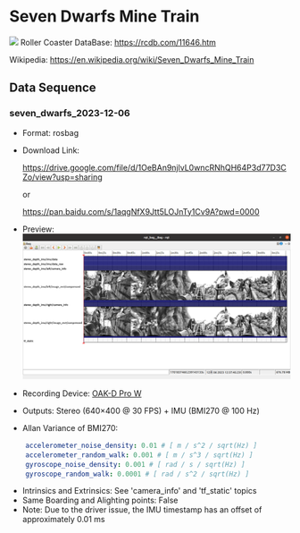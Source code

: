 # Seven Dwarfs Mine Train

![](https://upload.wikimedia.org/wikipedia/commons/e/e4/Seven_Dwarfs_Mine_Train_%2829331030810%29.jpg)
Roller Coaster DataBase: https://rcdb.com/11646.htm

Wikipedia: https://en.wikipedia.org/wiki/Seven_Dwarfs_Mine_Train

## Data Sequence

### seven_dwarfs_2023-12-06
* Format: rosbag
* Download Link:

    https://drive.google.com/file/d/1OeBAn9njlvL0wncRNhQH64P3d77D3CZo/view?usp=sharing

    or

    https://pan.baidu.com/s/1aqgNfX9Jtt5LOJnTy1Cv9A?pwd=0000
* Preview:
![](assets/seven_dwarfs_2023-12-06.png)
* Recording Device: [OAK-D Pro W](https://docs.luxonis.com/projects/hardware/en/latest/pages/DM9098prow/)
* Outputs: Stereo (640×400 @ 30 FPS) + IMU (BMI270 @ 100 Hz)
* Allan Variance of BMI270:
```yaml
    accelerometer_noise_density: 0.01 # [ m / s^2 / sqrt(Hz) ]
    accelerometer_random_walk: 0.001 # [ m / s^3 / sqrt(Hz) ]
    gyroscope_noise_density: 0.001 # [ rad / s / sqrt(Hz) ]
    gyroscope_random_walk: 0.0001 # [ rad / s^2 / sqrt(Hz) ]
```
* Intrinsics and Extrinsics: See 'camera_info' and 'tf_static' topics
* Same Boarding and Alighting points: False
* Note: Due to the driver issue, the IMU timestamp has an offset of approximately 0.01 ms